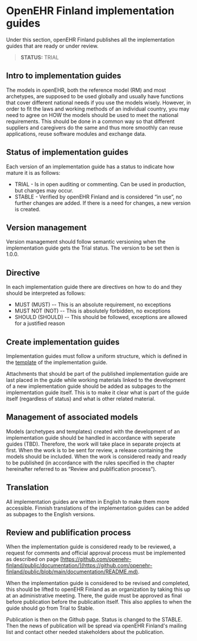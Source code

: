 # OpenEHR Finland implementation guides
Under this section, openEHR Finland publishes all the implementation guides that are ready or under review.

> **STATUS:** TRIAL

## Intro to implementation guides

The models in openEHR, both the reference model (RM) and most archetypes, are supposed to be used globally and usually have functions that cover different national needs if you use the models wisely. However, in order to fit the laws and working methods of an individual country, you may need to agree on HOW the models should be used to meet the national requirements. This should be done in a common way so that different suppliers and caregivers do the same and thus more smoothly can reuse applications, reuse software modules and exchange data.

## Status of implementation guides

Each version of an implementation guide has a status to indicate how mature it is as follows:

- TRIAL - Is in open auditing or commenting. Can be used in production, but changes may occur.
- STABLE - Verified by openEHR Finland and is considered “in use”, no further changes are added. If there is a need for changes, a new version is created.

## Version management

Version management should follow semantic versioning when the implementation guide gets the Trial status. The version to be set then is 1.0.0.

## Directive

In each implementation guide there are directives on how to do and they should be interpreted as follows:

- MUST (MUST)
-- This is an absolute requirement, no exceptions
- MUST NOT (NOT)
-- This is absolutely forbidden, no exceptions
- SHOULD (SHOULD)
-- This should be followed, exceptions are allowed for a justified reason

## Create implementation guides

Implementation guides must follow a uniform structure, which is defined in the [template]([https://github.com/openehr-finland/documentation/blob/main/implementation_guides/IG_template.md](https://github.com/openehr-finland/public/blob/main/documentation/implementation_guides/IG_template.md)) of the implementation guide.

Attachments that should be part of the published implementation guide are last placed in the guide while working materials linked to the development of a new implementation guide should be added as subpages to the implementation guide itself. This is to make it clear what is part of the guide itself (regardless of status) and what is other related material.

## Management of associated models

Models (archetypes and templates) created with the development of an implementation guide should be handled in accordance with seperate guides (TBD). Therefore, the work will take place in separate projects at first. When the work is to be sent for review, a release containing the models should be included. When the work is considered ready and ready to be published (in accordance with the rules specified in the chapter hereinafter referred to as “Review and publification process”).

## Translation

All implementation guides are written in English to make them more accessible. Finnish translations of the implementation guides can be added as subpages to the English versions.

## Review and publification process

When the implementation guide is considered ready to be reviewed, a request for comments and official approval process must be implemented as described on page [https://github.com/openehr-finland/public/documentation/](https://github.com/openehr-finland/public/blob/main/documentation/README.md).

When the implementation guide is considered to be revised and completed, this should be lifted to openEHR Finland as an organization by taking this up at an administrative meeting. There, the guide must be approved as final before publication before the publication itself. This also applies to when the guide should go from Trial to Stable.

Publication is then on the Github page. Status is changed to the STABLE. Then the news of publication will be spread via openEHR Finland's mailing list and contact other needed stakeholders about the publication.
